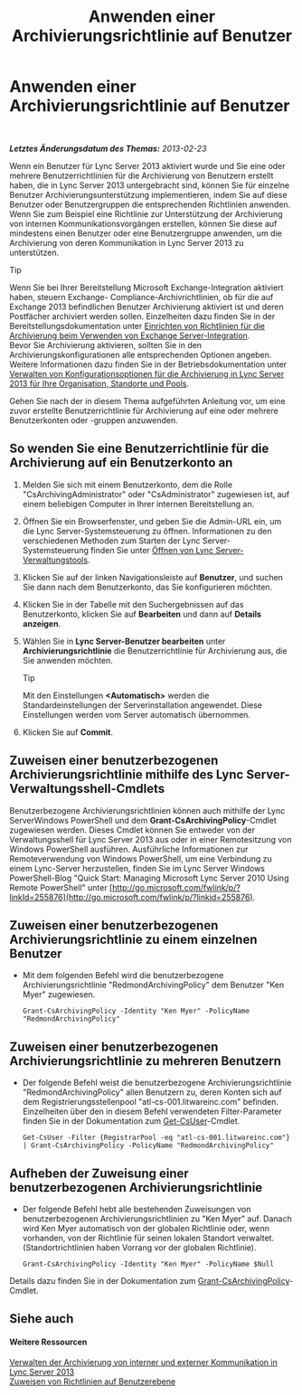 ﻿---
title: Anwenden einer Archivierungsrichtlinie auf Benutzer
TOCTitle: Anwenden einer Archivierungsrichtlinie auf Benutzer
ms:assetid: 624a7d3e-389d-403a-97e5-f7bb17023ef3
ms:mtpsurl: https://technet.microsoft.com/de-de/library/Gg521004(v=OCS.15)
ms:contentKeyID: 49294193
ms.date: 05/19/2016
mtps_version: v=OCS.15
ms.translationtype: HT
---

# Anwenden einer Archivierungsrichtlinie auf Benutzer

 

_**Letztes Änderungsdatum des Themas:** 2013-02-23_

Wenn ein Benutzer für Lync Server 2013 aktiviert wurde und Sie eine oder mehrere Benutzerrichtlinien für die Archivierung von Benutzern erstellt haben, die in Lync Server 2013 untergebracht sind, können Sie für einzelne Benutzer Archivierungsunterstützung implementieren, indem Sie auf diese Benutzer oder Benutzergruppen die entsprechenden Richtlinien anwenden. Wenn Sie zum Beispiel eine Richtlinie zur Unterstützung der Archivierung von internen Kommunikationsvorgängen erstellen, können Sie diese auf mindestens einen Benutzer oder eine Benutzergruppe anwenden, um die Archivierung von deren Kommunikation in Lync Server 2013 zu unterstützen.


> [!TIP]
> Wenn Sie bei Ihrer Bereitstellung Microsoft Exchange-Integration aktiviert haben, steuern Exchange- Compliance-Archivrichtlinien, ob für die auf Exchange 2013 befindlichen Benutzer Archivierung aktiviert ist und deren Postfächer archiviert werden sollen. Einzelheiten dazu finden Sie in der Bereitstellungsdokumentation unter <A href="lync-server-2013-setting-up-policies-for-archiving-when-using-exchange-server-integration.md">Einrichten von Richtlinien für die Archivierung beim Verwenden von Exchange Server-Integration</A>.<BR>Bevor Sie Archivierung aktivieren, sollten Sie in den Archivierungskonfigurationen alle entsprechenden Optionen angeben. Weitere Informationen dazu finden Sie in der Betriebsdokumentation unter <A href="lync-server-2013-managing-archiving-configuration-options-for-your-organization-sites-and-pools.md">Verwalten von Konfigurationsoptionen für die Archivierung in Lync Server 2013 für Ihre Organisation, Standorte und Pools</A>.



Gehen Sie nach der in diesem Thema aufgeführten Anleitung vor, um eine zuvor erstellte Benutzerrichtlinie für Archivierung auf eine oder mehrere Benutzerkonten oder -gruppen anzuwenden.

## So wenden Sie eine Benutzerrichtlinie für die Archivierung auf ein Benutzerkonto an

1.  Melden Sie sich mit einem Benutzerkonto, dem die Rolle "CsArchivingAdministrator" oder "CsAdministrator" zugewiesen ist, auf einem beliebigen Computer in Ihrer internen Bereitstellung an.

2.  Öffnen Sie ein Browserfenster, und geben Sie die Admin-URL ein, um die Lync Server-Systemsteuerung zu öffnen. Informationen zu den verschiedenen Methoden zum Starten der Lync Server-Systemsteuerung finden Sie unter [Öffnen von Lync Server-Verwaltungstools](lync-server-2013-open-lync-server-administrative-tools.md).

3.  Klicken Sie auf der linken Navigationsleiste auf **Benutzer**, und suchen Sie dann nach dem Benutzerkonto, das Sie konfigurieren möchten.

4.  Klicken Sie in der Tabelle mit den Suchergebnissen auf das Benutzerkonto, klicken Sie auf **Bearbeiten** und dann auf **Details anzeigen**.

5.  Wählen Sie in **Lync Server-Benutzer bearbeiten** unter **Archivierungsrichtlinie** die Benutzerrichtlinie für Archivierung aus, die Sie anwenden möchten.
    

    > [!TIP]
    > Mit den Einstellungen <STRONG>&lt;Automatisch&gt;</STRONG> werden die Standardeinstellungen der Serverinstallation angewendet. Diese Einstellungen werden vom Server automatisch übernommen.



6.  Klicken Sie auf **Commit**.

## Zuweisen einer benutzerbezogenen Archivierungsrichtlinie mithilfe des Lync Server-Verwaltungsshell-Cmdlets

Benutzerbezogene Archivierungsrichtlinien können auch mithilfe der Lync ServerWindows PowerShell und dem **Grant-CsArchivingPolicy**-Cmdlet zugewiesen werden. Dieses Cmdlet können Sie entweder von der Verwaltungsshell für Lync Server 2013 aus oder in einer Remotesitzung von Windows PowerShell ausführen. Ausführliche Informationen zur Remoteverwendung von Windows PowerShell, um eine Verbindung zu einem Lync-Server herzustellen, finden Sie im Lync Server Windows PowerShell-Blog "Quick Start: Managing Microsoft Lync Server 2010 Using Remote PowerShell" unter [http://go.microsoft.com/fwlink/p/?linkId=255876](http://go.microsoft.com/fwlink/p/?linkid=255876).

## Zuweisen einer benutzerbezogenen Archivierungsrichtlinie zu einem einzelnen Benutzer

  - Mit dem folgenden Befehl wird die benutzerbezogene Archivierungsrichtlinie "RedmondArchivingPolicy" dem Benutzer "Ken Myer" zugewiesen.
    
        Grant-CsArchivingPolicy -Identity "Ken Myer" -PolicyName "RedmondArchivingPolicy"

## Zuweisen einer benutzerbezogenen Archivierungsrichtlinie zu mehreren Benutzern

  - Der folgende Befehl weist die benutzerbezogene Archivierungsrichtlinie "RedmondArchivingPolicy" allen Benutzern zu, deren Konten sich auf dem Registrierungsstellenpool "atl-cs-001.litwareinc.com" befinden. Einzelheiten über den in diesem Befehl verwendeten Filter-Parameter finden Sie in der Dokumentation zum [Get-CsUser](https://docs.microsoft.com/en-us/powershell/module/skype/Get-CsUser)-Cmdlet.
    
        Get-CsUser -Filter {RegistrarPool -eq "atl-cs-001.litwareinc.com"} | Grant-CsArchivingPolicy -PolicyName "RedmondArchivingPolicy"

## Aufheben der Zuweisung einer benutzerbezogenen Archivierungsrichtlinie

  - Der folgende Befehl hebt alle bestehenden Zuweisungen von benutzerbezogenen Archivierungsrichtlinien zu "Ken Myer" auf. Danach wird Ken Myer automatisch von der globalen Richtlinie oder, wenn vorhanden, von der Richtlinie für seinen lokalen Standort verwaltet. (Standortrichtlinien haben Vorrang vor der globalen Richtlinie).
    
        Grant-CsArchivingPolicy -Identity "Ken Myer" -PolicyName $Null

Details dazu finden Sie in der Dokumentation zum [Grant-CsArchivingPolicy](https://docs.microsoft.com/en-us/powershell/module/skype/Grant-CsArchivingPolicy)-Cmdlet.

## Siehe auch

#### Weitere Ressourcen

[Verwalten der Archivierung von interner und externer Kommunikation in Lync Server 2013](lync-server-2013-managing-the-archiving-of-internal-and-external-communications.md)  
[Zuweisen von Richtlinien auf Benutzerebene](lync-server-2013-assigning-per-user-policies.md)

